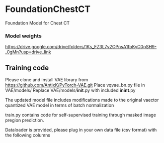 # FoundationChestCT
Foundation Model for Chest CT

### Model weights 

https://drive.google.com/drive/folders/1Ks_FZ3L7v2OPnsA1fbKyC0pSH9-_0gMn?usp=drive_link

## Training code
Please clone and install VAE library from https://github.com/AntixK/PyTorch-VAE.git
Place vqvae_bn.py file in VAE/models/
Replace VAE/models/__init__.py with included __inint__.py

The updated model file includes modifications made to the original vaector quantized VAE model in terms of batch normalization

train.py contains code for self-supervised training through masked image pregion prediction.

Dataloader is provided, please plug in your own data file (csv format) with the following columns
